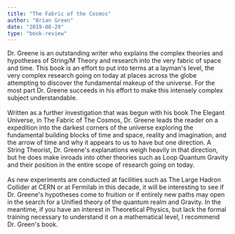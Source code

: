 ```yaml
---
title: "The Fabric of the Cosmos"
author: "Brian Green"
date: "2019-08-29"
type: "book-review"
---
```


Dr. Greene is an outstanding writer who explains the complex theories and hypotheses of String/M Theory and research into the very fabric of space and time. This book is an effort to put into terms at a layman's level, the very complex research going on today at places across the globe attempting to discover the fundamental makeup of the universe. For the most part Dr. Greene succeeds in his effort to make this intensely complex subject understandable.
<br />
<br />
Written as a further investigation that was begun with his book The Elegant Universe, in The Fabric of The Cosmos, Dr. Greene leads the reader on a expedition into the darkest corners of the universe exploring the fundamental building blocks of time and space, reality and imagination, and the arrow of time and why it appears to us to have but one direction. A String Theorist, Dr. Greene's explanations weigh heavily in that direction, but he does make inroads into other theories such as Loop Quantum Gravity and their position in the entire scope of research going on today.
<br />
<br />
As new experiments are conducted at facilities such as The Large Hadron Collider at CERN or at Fermilab in this decade, it will be interesting to see if Dr. Greene's hypotheses come to fruition or if entirely new paths may open in the search for a Unified theory of the quantum realm and Gravity. In the meantime, if you have an interest in Theoretical Physics, but lack the formal training necessary to understand it on a mathematical level, I recommend Dr. Green's book.
